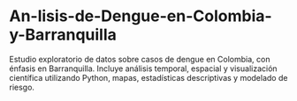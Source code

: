 # An-lisis-de-Dengue-en-Colombia-y-Barranquilla
Estudio exploratorio de datos sobre casos de dengue en Colombia, con énfasis en Barranquilla. Incluye análisis temporal, espacial y visualización científica utilizando Python, mapas, estadísticas descriptivas y modelado de riesgo.
